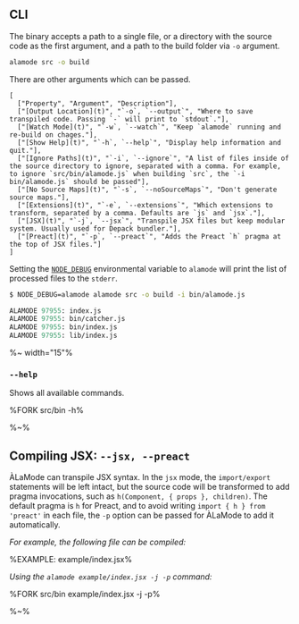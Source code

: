 ## CLI

The binary accepts a path to a single file, or a directory with the source code as the first argument, and a path to the build folder via `-o` argument.

```sh
alamode src -o build
```

There are other arguments which can be passed.

```table
[
  ["Property", "Argument", "Description"],
  ["[Output Location](t)", "`-o`, `--output`", "Where to save transpiled code. Passing `-` will print to `stdout`."],
  ["[Watch Mode](t)", "`-w`, `--watch`", "Keep `alamode` running and re-build on chages."],
  ["[Show Help](t)", "`-h`, `--help`", "Display help information and quit."],
  ["[Ignore Paths](t)", "`-i`, `--ignore`", "A list of files inside of the source directory to ignore, separated with a comma. For example, to ignore `src/bin/alamode.js` when building `src`, the `-i bin/alamode.js` should be passed"],
  ["[No Source Maps](t)", "`-s`, `--noSourceMaps`", "Don't generate source maps."],
  ["[Extensions](t)", "`-e`, `--extensions`", "Which extensions to transform, separated by a comma. Defaults are `js` and `jsx`."],
  ["[JSX](t)", "`-j`, `--jsx`", "Transpile JSX files but keep modular system. Usually used for Depack bundler."],
  ["[Preact](t)", "`-p`, `--preact`", "Adds the Preact `h` pragma at the top of JSX files."]
]
```

Setting the [`NODE_DEBUG`](t) environmental variable to `alamode` will print the list of processed files to the `stderr`.

```sh
$ NODE_DEBUG=alamode alamode src -o build -i bin/alamode.js
```

```fs
ALAMODE 97955: index.js
ALAMODE 97955: bin/catcher.js
ALAMODE 97955: bin/index.js
ALAMODE 97955: lib/index.js
```

%~ width="15"%

### `--help`

Shows all available commands.

%FORK src/bin -h%

%~%

## Compiling JSX: `--jsx, --preact`

ÀLaMode can transpile JSX syntax. In the `jsx` mode, the `import/export` statements will be left intact, but the source code will be transformed to add pragma invocations, such as `h(Component, { props }, children)`. The default pragma is `h` for Preact, and to avoid writing `import { h } from 'preact'` in each file, the `-p` option can be passed for ÀLaMode to add it automatically.

_For example, the following file can be compiled:_

%EXAMPLE: example/index.jsx%

_Using the `alamode example/index.jsx -j -p` command:_

%FORK src/bin example/index.jsx -j -p%

%~%